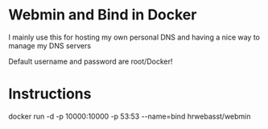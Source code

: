 # Webmin and Bind in Docker

I mainly use this for hosting my own personal DNS and having a nice way to manage my DNS servers

Default username and password are root/Docker!

# Instructions

docker run -d -p 10000:10000 -p 53:53 --name=bind hrwebasst/webmin
